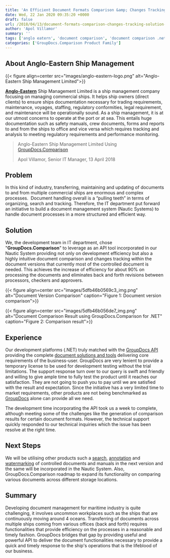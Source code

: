 ```yaml
---
title: 'An Efficient Document Formats Comparison &amp; Changes Tracking Solution by Anglo-Eastern'
date: Wed, 22 Jan 2020 09:35:20 +0000
draft: false
url: /2018/04/13/document-formats-comparison-changes-tracking-solution-by-anglo-eatern/
author: 'Apol Villamor'
summary: ''
tags: ['anglo eatern', 'document comparison', 'document comparison .net api', 'document comparison tool', 'GroupDocs Comparison', 'ship management', 'Success Stories']
categories: ['GroupDocs.Comparison Product Family']
---
```


## About Anglo-Eastern Ship Management



{{< figure align=center src="images/anglo-eastern-logo.png" alt="Anglo-Eastern Ship Management Limited">}}


**[Anglo-Eastern](http://www.angloeastern.com/)** Ship Management Limited is a ship management company focusing on managing commercial ships. It helps ship owners (direct clients) to ensure ships documentation necessary for trading requirements, maintenance, voyages, staffing, regulatory conformities, legal requirement, and maintenance will be operationally sound. As a ship management, it is at our utmost concerns to operate at the port or at sea. This entails huge documentation such as safety manuals, crew documents, forms and reports to and from the ships to office and vice versa which requires tracking and analysis to meeting regulatory requirements and performance monitoring.

> Anglo-Eastern Ship Management Limited Using [GroupDocs.Comparison](https://products.groupdocs.com/comparison)
> 
> Apol Villamor, Senior IT Manager, 13 April 2018 

## Problem

In this kind of industry, transferring, maintaining and updating of documents to and from multiple commercial ships are enormous and complex processes.  Document handling overall is a “pulling teeth” in terms of organizing, search and tracking. Therefore, the IT department put forward an initiative to build a document management system (Nautic Systems) to handle document processes in a more structured and efficient way.

## Solution

We, the development team in IT department, chose "**GroupDocs.Comparison**" to leverage as an API tool incorporated in our Nautic System providing not only on development efficiency but also a highly intuitive document comparison and changes tracking within the document versions that currently most of the controlled document is needed. This achieves the increase of efficiency for about 90% on processing the documents and eliminates back and forth revisions between processors, checkers and approvers. 



{{< figure align=center src="images/5dfb46b0569c3_img.png" alt="Document Version Comparison" caption="Figure 1: Document version comparison">}}




{{< figure align=center src="images/5dfb46b056de7_img.png" alt="Document Comparison Result using GroupDocs.Comparison for .NET" caption="Figure 2: Comparison result">}}


## Experience

Our development platforms (.NET) truly matched with the [GroupDocs API](https://products.groupdocs.com/comparison/net) providing the complete [document solutions and tools](https://products.groupdocs.com/comparison) delivering core requirements of the business-user. GroupDocs are very lenient to provide a temporary license to be used for development testing without the trial limitations. The support response turn over to our query is swift and friendly and willing to give ample time to fully test the product until it reaches our satisfaction. They are not going to push you to pay until we are satisfied with the result and expectation. Since the initiative has a very limited time to market requirements, other products are not being benchmarked as [GroupDocs](https://products.groupdocs.com/) alone can provide all we need.

The development time incorporating the API took us a week to complete, although meeting some of the challenges like the generation of comparison results for certain document formats. However, the technical support quickly responded to our technical inquiries which the issue has been resolve at the right time.

## Next Steps

We will be utilising other products such a [search](https://products.groupdocs.com/search), [annotation](https://products.groupdocs.com/annotation) and [watermarking](https://products.groupdocs.com/watermark) of controlled documents and manuals in the next version and the same will be incorporated in the Nautic System. Also, GroupDocs.Comparison roadmap to expand its functionality on comparing various documents across different storage locations.

## Summary

Developing document management for maritime industry is quite challenging, it involves uncommon workplaces such as the ships that are continuously moving around 4 oceans. Transferring of documents across multiple ships coming from various offices (back and forth) requires functionalities that provide efficiency on the processes in a reasonable and timely fashion. GroupDocs bridges that gap by providing useful and powerful API to deliver the document functionalities necessary to provide a quick and timely response to the ship's operations that is the lifeblood of our business.




